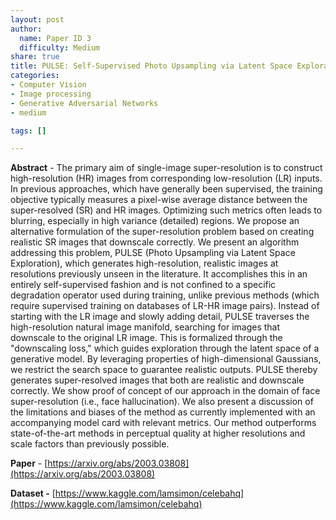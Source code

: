 ```yaml
---
layout: post
author:
  name: Paper ID 3
  difficulty: Medium
share: true
title: PULSE: Self-Supervised Photo Upsampling via Latent Space Exploration of Generative Models
categories:
- Computer Vision
- Image processing
- Generative Adversarial Networks
- medium

tags: []

---
```

**Abstract** - The primary aim of single-image super-resolution is to construct high-resolution (HR) images from corresponding low-resolution (LR) inputs. In previous approaches, which have generally been supervised, the training objective typically measures a pixel-wise average distance between the super-resolved (SR) and HR images. Optimizing such metrics often leads to blurring, especially in high variance (detailed) regions. We propose an alternative formulation of the super-resolution problem based on creating realistic SR images that downscale correctly. We present an algorithm addressing this problem, PULSE (Photo Upsampling via Latent Space Exploration), which generates high-resolution, realistic images at resolutions previously unseen in the literature. It accomplishes this in an entirely self-supervised fashion and is not confined to a specific degradation operator used during training, unlike previous methods (which require supervised training on databases of LR-HR image pairs). Instead of starting with the LR image and slowly adding detail, PULSE traverses the high-resolution natural image manifold, searching for images that downscale to the original LR image. This is formalized through the "downscaling loss," which guides exploration through the latent space of a generative model. By leveraging properties of high-dimensional Gaussians, we restrict the search space to guarantee realistic outputs. PULSE thereby generates super-resolved images that both are realistic and downscale correctly. We show proof of concept of our approach in the domain of face super-resolution (i.e., face hallucination). We also present a discussion of the limitations and biases of the method as currently implemented with an accompanying model card with relevant metrics. Our method outperforms state-of-the-art methods in perceptual quality at higher resolutions and scale factors than previously possible.

**Paper** - [https://arxiv.org/abs/2003.03808](https://arxiv.org/abs/2003.03808)

**Dataset -** [https://www.kaggle.com/lamsimon/celebahq](https://www.kaggle.com/lamsimon/celebahq)
    